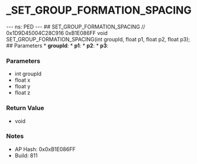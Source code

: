 # _SET_GROUP_FORMATION_SPACING

--- ns: PED --- ## SET_GROUP_FORMATION_SPACING  // 0x1D9D45004C28C916 0xB1E086FF void SET_GROUP_FORMATION_SPACING(int groupId, float p1, float p2, float p3);   ## Parameters * **groupId**: * **p1**: * **p2**: * **p3**:

### Parameters
* int groupId
* float x
* float y
* float z

### Return Value
* void

### Notes
* AP Hash: 0x0xB1E086FF
* Build: 811

